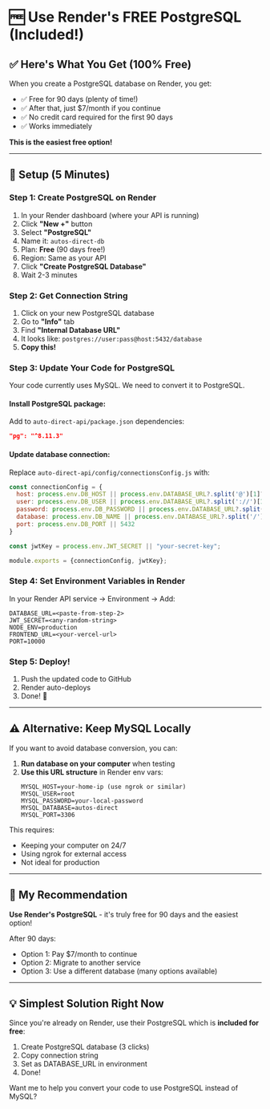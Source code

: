 # 🆓 Use Render's FREE PostgreSQL (Included!)

## ✅ Here's What You Get (100% Free)

When you create a PostgreSQL database on Render, you get:
- ✅ Free for 90 days (plenty of time!)
- ✅ After that, just $7/month if you continue
- ✅ No credit card required for the first 90 days
- ✅ Works immediately

**This is the easiest free option!**

---

## 🚀 Setup (5 Minutes)

### Step 1: Create PostgreSQL on Render

1. In your Render dashboard (where your API is running)
2. Click **"New +"** button
3. Select **"PostgreSQL"**
4. Name it: `autos-direct-db`
5. Plan: **Free** (90 days free!)
6. Region: Same as your API
7. Click **"Create PostgreSQL Database"**
8. Wait 2-3 minutes

### Step 2: Get Connection String

1. Click on your new PostgreSQL database
2. Go to **"Info"** tab  
3. Find **"Internal Database URL"**
4. It looks like: `postgres://user:pass@host:5432/database`
5. **Copy this!**

### Step 3: Update Your Code for PostgreSQL

Your code currently uses MySQL. We need to convert it to PostgreSQL.

#### Install PostgreSQL package:

Add to `auto-direct-api/package.json` dependencies:
```json
"pg": "^8.11.3"
```

#### Update database connection:

Replace `auto-direct-api/config/connectionsConfig.js` with:

```javascript
const connectionConfig = {
  host: process.env.DB_HOST || process.env.DATABASE_URL?.split('@')[1]?.split(':')[0] || "localhost",
  user: process.env.DB_USER || process.env.DATABASE_URL?.split('://')[1]?.split(':')[0] || "root",
  password: process.env.DB_PASSWORD || process.env.DATABASE_URL?.split('@')[0]?.split(':')[2] || "password",
  database: process.env.DB_NAME || process.env.DATABASE_URL?.split('/').pop()?.split('?')[0] || "autos-direct",
  port: process.env.DB_PORT || 5432
}

const jwtKey = process.env.JWT_SECRET || "your-secret-key";

module.exports = {connectionConfig, jwtKey};
```

### Step 4: Set Environment Variables in Render

In your Render API service → Environment → Add:

```
DATABASE_URL=<paste-from-step-2>
JWT_SECRET=<any-random-string>
NODE_ENV=production
FRONTEND_URL=<your-vercel-url>
PORT=10000
```

### Step 5: Deploy!

1. Push the updated code to GitHub
2. Render auto-deploys
3. Done! 🎉

---

## ⚠️ Alternative: Keep MySQL Locally

If you want to avoid database conversion, you can:

1. **Run database on your computer** when testing
2. **Use this URL structure** in Render env vars:
   ```
   MYSQL_HOST=your-home-ip (use ngrok or similar)
   MYSQL_USER=root
   MYSQL_PASSWORD=your-local-password
   MYSQL_DATABASE=autos-direct
   MYSQL_PORT=3306
   ```

This requires:
- Keeping your computer on 24/7
- Using ngrok for external access
- Not ideal for production

---

## 🎯 My Recommendation

**Use Render's PostgreSQL** - it's truly free for 90 days and the easiest option!

After 90 days:
- Option 1: Pay $7/month to continue
- Option 2: Migrate to another service
- Option 3: Use a different database (many options available)

---

## 💡 Simplest Solution Right Now

Since you're already on Render, use their PostgreSQL which is **included for free**:

1. Create PostgreSQL database (3 clicks)
2. Copy connection string
3. Set as DATABASE_URL in environment
4. Done!

Want me to help you convert your code to use PostgreSQL instead of MySQL?

